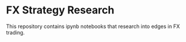 # FX Strategy Research

This repository contains ipynb notebooks that research into edges in FX trading. 